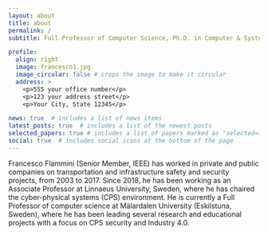 ```yaml
---
layout: about
title: about
permalink: /
subtitle: Full Professor of Computer Science, Ph.D. in Computer & Systems Engineering, IEEE Senior Member, ACM Distinguished Speaker.

profile:
  align: right
  image: francesco1.jpg
  image_circular: false # crops the image to make it circular
  address: >
    <p>555 your office number</p>
    <p>123 your address street</p>
    <p>Your City, State 12345</p>

news: true  # includes a list of news items
latest_posts: true  # includes a list of the newest posts
selected_papers: true # includes a list of papers marked as "selected={true}"
social: true  # includes social icons at the bottom of the page
---
```


Francesco Flammini (Senior Member, IEEE) has worked in private and public companies on transportation and infrastructure safety and security projects, from 2003 to 2017. Since 2018, he has been working as an Associate Professor at Linnaeus University, Sweden, where he has chaired the cyber-physical systems (CPS) environment. He is currently a Full Professor of computer science at Mälardalen University (Eskilstuna, Sweden), where he has been leading several research and educational projects with a focus on CPS security and Industry 4.0.


